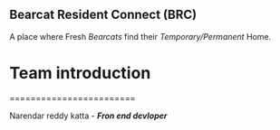 ## Bearcat Resident Connect (BRC)

A place where Fresh _Bearcats_ find their _Temporary/Permanent_ Home.

# Team introduction

========================

Narendar reddy katta - **_Fron end devloper_**
